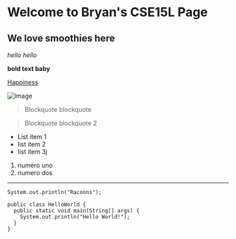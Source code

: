 # Welcome to Bryan's CSE15L Page
## We love smoothies here

*hello hello*

**bold text baby**

[Happiness](https://www.youtube.com/watch?v=dQw4w9WgXcQ&ab_channel=RickAstley)

![Image](https://soranews24.com/wp-content/uploads/sites/3/2014/11/cr-0.png?w=580)

>Blockquote blockquote

>Blockquote blockquote 2

* List item 1
* list item 2
* list item 3j

1. numero uno
2. numero dos


---

`System.out.println("Racoons");`

```
public class HelloWorld {
  public static void main(String[] args) {
    System.out.println("Hello World!");
  }
}
```

